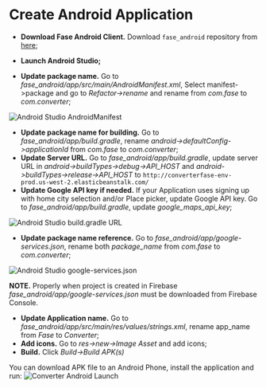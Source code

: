 # Create Android Application
  * **Download Fase Android Client.** Download `fase_android` repository from
  [here](https://github.com/igushev/fase_android);
  * **Launch Android Studio;**
  
  * **Update package name.** Go to *fase_android/app/src/main/AndroidManifest.xml*, Select manifest->package and go to
  *Refactor->rename* and rename from *com.fase* to *com.converter*;
<img alt='Android Studio AndroidManifest' src='../images/converter_android/android_studio_android_manifest.png'>
  
  * **Update package name for building.** Go to *fase_android/app/build.gradle*,
  rename *android->defaultConfig->applicationId* from *com.fase* to *com.converter*;
  * **Update Server URL.** Go to *fase_android/app/build.gradle*, update server URL in
  *android->buildTypes->debug->API_HOST* and *android->buildTypes->release->API_HOST* to
  `http://converterfase-env-prod.us-west-2.elasticbeanstalk.com/`
  * **Update Google API key if needed.** If your Application uses signing up with home city selection and/or Place
  picker, update Google API key. Go to *fase_android/app/build.gradle*, update *google_maps_api_key*;
<img alt='Android Studio build.gradle URL' src='../images/converter_android/android_studio_build_gradle_url.png'>
  
  * **Update package name reference.** Go to *fase_android/app/google-services.json*, rename both *package_name* from
  *com.fase* to *com.converter*;
<img alt='Android Studio google-services.json' src='../images/converter_android/android_studio_google_services.png'>

  **NOTE.** Properly when project is created in Firebase *fase_android/app/google-services.json* must be downloaded from
  Firebase Console.

  * **Update Application name.** Go to *fase_android/app/src/main/res/values/strings.xml*, rename app_name from *Fase*
  to *Converter*;
  * **Add icons.** Go to *res->new->Image Asset* and add icons;
  * **Build.** Click *Build->Build APK(s)*
  
You can download APK file to an Android Phone, install the application and run:
 <img alt='Converter Android Launch' src='../images/converter_android/converter_android_launch.png'>